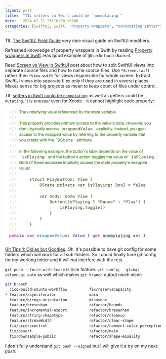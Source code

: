 ```yaml
---
layout: post
title:  "TIL setters in Swift could be `nonmutating`"
date:   2024-02-21 21:18:00 +0200
categories: [SwiftUI, Swift, "Property wrappers", "nonmutating setter"]
---
```

TIL [The SwiftUI Field Guide](https://www.swiftuifieldguide.com/) very nice visual guide on SwiftUI modifiers.

Refreshed knowledge of property wrappers in Swift by reading [Property wrappers in Swift](https://www.swiftbysundell.com/articles/property-wrappers-in-swift/). Has good example of `@UserDefaultsBacked`.

Read [Screen vs View in SwiftUI](https://scottsmithdev.com/screen-vs-view-in-swiftui) post about how to split SwiftUI views into separate source files and how to name source files. Use `*Screen.swift` rather then `*View.swift` for views responsible for whole screen. Extract SwiftUI views into separate files only if they are used in several places. Makes sense for big projects as mean to keep count of files under control.

TIL [setters in Swift could be `nonmutating`](https://forums.swift.org/t/non-mutating-setters/14379) as well as getters could be `mutating`. It is unusual even for Xcode - it cannot highlight code properly:

![Swift nonmutating setter](/assets/images/Screenshot%202024-02-21%20at%2012.59.03%20Swift%20nonmutating%20setter.png "Swift nonmutating setter")

[Git Tips 1: Oldies but Goodies](https://blog.gitbutler.com/git-tips-1-theres-a-git-config-for-that/). Oh, it's possible to have git config for some folders which will work for all sub-folders. So I could finally tune git config for my working folder and it will not interfere with the rest. 

`git push --force-with-lease` is nice feature. `git config --global column.ui auto` as well which makes `git branch` output much nicer:

```bash
git branch
  cicd/build-ubuntu-workflow          fix/reserveCapacity
* feature/asynciterator               main
  feature/bitmap-orientation          minusone
  feature/bresenham                   refactor/bounds
  feature/incremental-export          refactor/bresenham
  feature/string-shapetype            refactor/cleanup
  feature/strokeWidth                 refactor/clear-shape
  fix/accesscontrol                   refactor/comment-color-perception
  fix/assert                          refactor/main
  fix/downsample-public               refactor/shape-equality
  ```

  I don't fully understand `git push --signed` but I will give it a try on my next push.

